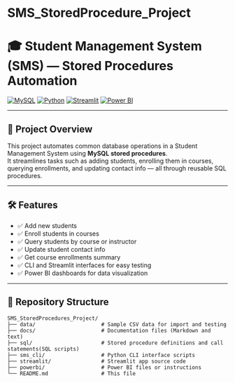 # SMS_StoredProcedure_Project
# 🎓 Student Management System (SMS) — Stored Procedures Automation

[![MySQL](https://img.shields.io/badge/Database-MySQL-blue)](https://www.mysql.com/)
[![Python](https://img.shields.io/badge/Language-Python-green)](https://www.python.org/)
[![Streamlit](https://img.shields.io/badge/UI-Streamlit-orange)](https://streamlit.io/)
[![Power BI](https://img.shields.io/badge/Visualization-Power%20BI-yellow)](https://powerbi.microsoft.com/)

---

## 🚀 Project Overview

This project automates common database operations in a Student Management System using **MySQL stored procedures**.  
It streamlines tasks such as adding students, enrolling them in courses, querying enrollments, and updating contact info — all through reusable SQL procedures.

---

## 🛠️ Features

- ✅ Add new students  
- ✅ Enroll students in courses  
- ✅ Query students by course or instructor  
- ✅ Update student contact info  
- ✅ Get course enrollments summary  
- ✅ CLI and Streamlit interfaces for easy testing  
- ✅ Power BI dashboards for data visualization  

---

## 📁 Repository Structure

```text
SMS_StoredProcedures_Project/
├── data/                     # Sample CSV data for import and testing
├── docs/                     # Documentation files (Markdown and text)
├── sql/                      # Stored procedure definitions and call statements(SQL scripts)
├── sms_cli/                  # Python CLI interface scripts
├── streamlit/                # Streamlit app source code
├── powerbi/                  # Power BI files or instructions
└── README.md                 # This file
